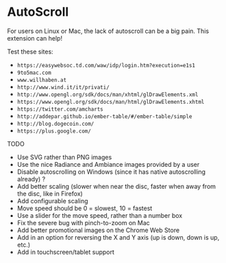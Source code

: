 # AutoScroll
For users on Linux or Mac, the lack of autoscroll can be a big pain. This extension can help!


Test these sites:

* `https://easywebsoc.td.com/waw/idp/login.htm?execution=e1s1`
* `9to5mac.com`
* `www.willhaben.at`
* `http://www.wind.it/it/privati/`
* `http://www.opengl.org/sdk/docs/man/xhtml/glDrawElements.xml`
* `https://www.opengl.org/sdk/docs/man/html/glDrawElements.xhtml`
* `https://twitter.com/amcharts`
* `http://addepar.github.io/ember-table/#/ember-table/simple`
* `http://blog.dogecoin.com/`
* `https://plus.google.com/`

TODO

* Use SVG rather than PNG images
* Use the nice Radiance and Ambiance images provided by a user
* Disable autoscrolling on Windows (since it has native autoscrolling already) ?
* Add better scaling (slower when near the disc, faster when away from the disc, like in Firefox)
* Add configurable scaling
* Move speed should be 0 = slowest, 10 = fastest
* Use a slider for the move speed, rather than a number box
* Fix the severe bug with pinch-to-zoom on Mac
* Add better promotional images on the Chrome Web Store
* Add in an option for reversing the X and Y axis (up is down, down is up, etc.)
* Add in touchscreen/tablet support
